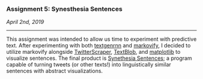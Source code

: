 ### Assignment 5: Synesthesia Sentences

*April 2nd, 2019*

---
This assignment was intended to allow us time to experiment with predictive text. After experimenting with both [textgenrnn](https://github.com/minimaxir/textgenrnn) and [markovify](https://github.com/jsvine/markovify), I decided to utilize markovify alongside [TwitterScraper](https://github.com/taspinar/twitterscraper), [TextBlob](https://textblob.readthedocs.io/en/dev/quickstart.html#sentiment-analysis), and [matplotlib](https://matplotlib.org/) to visualize sentences. The final product is [Synethesia Sentences](https://github.com/erinachavez/rwet_spring2019/blob/master/assignment5_040219/markov_chain_poem.ipynb); a program capable of turning tweets (or other texts!) into linguistically similar sentences with abstract visualizations.
